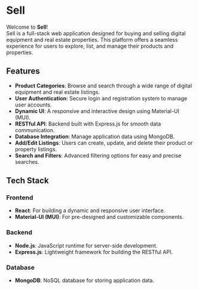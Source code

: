 # Sell  

Welcome to **Sell**!  
Sell is a full-stack web application designed for buying and selling digital equipment and real estate properties. This platform offers a seamless experience for users to explore, list, and manage their products and properties.  

## Features  

- **Product Categories**: Browse and search through a wide range of digital equipment and real estate listings.  
- **User Authentication**: Secure login and registration system to manage user accounts.  
- **Dynamic UI**: A responsive and interactive design using Material-UI (MUI).  
- **RESTful API**: Backend built with Express.js for smooth data communication.  
- **Database Integration**: Manage application data using MongoDB.  
- **Add/Edit Listings**: Users can create, update, and delete their product or property listings.  
- **Search and Filters**: Advanced filtering options for easy and precise searches.  

## Tech Stack  

### Frontend  
- **React**: For building a dynamic and responsive user interface.  
- **Material-UI (MUI)**: For pre-designed and customizable components.  

### Backend  
- **Node.js**: JavaScript runtime for server-side development.  
- **Express.js**: Lightweight framework for building the RESTful API.  

### Database  
- **MongoDB**: NoSQL database for storing application data.  
